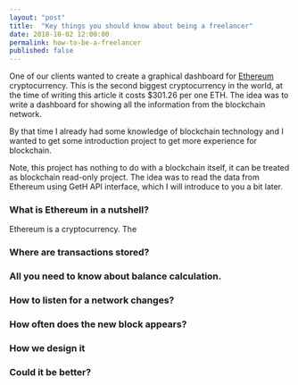 ```yaml
---
layout: "post"
title:  "Key things you should know about being a freelancer"
date: 2018-10-02 12:00:00
permalink: how-to-be-a-freelancer
published: false
---
```


One of our clients wanted to create a graphical dashboard for [Ethereum](https://en.wikipedia.org/wiki/Ethereum) cryptocurrency. This is the second biggest cryptocurrency in the world, at the time of writing this article it costs $301.26 per one ETH. The idea was to write a dashboard for showing all the information from the blockchain network. 

By that time I already had some knowledge of blockchain technology and I wanted to get some introduction project to get more experience for blockchain.

Note, this project has nothing to do with a blockchain itself, it can be treated as blockchain read-only project. The idea was to read the data from Ethereum using GetH API interface, which I will introduce to you a bit later.

### <a href="#" name=""><i class="fa fa-link anchor" aria-hidden="true"></i></a> What is Ethereum in a nutshell?

Ethereum is a cryptocurrency. The 

### <a href="#" name=""><i class="fa fa-link anchor" aria-hidden="true"></i></a> Where are transactions stored?

### <a href="#" name=""><i class="fa fa-link anchor" aria-hidden="true"></i></a> All you need to know about balance calculation.

### <a href="#" name=""><i class="fa fa-link anchor" aria-hidden="true"></i></a> How to listen for a network changes?

### <a href="#" name=""><i class="fa fa-link anchor" aria-hidden="true"></i></a> How often does the new block appears?

### <a href="#" name=""><i class="fa fa-link anchor" aria-hidden="true"></i></a> How we design it

### <a href="#" name=""><i class="fa fa-link anchor" aria-hidden="true"></i></a> Could it be better?


